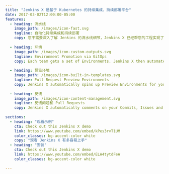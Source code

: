 ```yaml
---
title: "Jenkins X 是基于 Kubernetes 的持续集成、持续部署平台"
date: 2017-03-02T12:00:00-05:00
features:
  - heading: 流水线
    image_path: /images/icon-fast.svg
    tagline: 自动化持续集成和持续部署
    copy: 您不需要深入了解 Jenkins 的流水线细节，Jenkins X 已经帮您的工程实现了一些非常好的持续集成、持续部署的流水线
     
  - heading: 环境
    image_path: /images/icon-custom-outputs.svg
    tagline: Environment Promotion via GitOps
    copy: Each team gets a set of Environments. Jenkins X then automates the management of the Environments and the Promotion of new versions of Applications between Environments via GitOps
        
  - heading: 预览环境      
    image_path: /images/icon-built-in-templates.svg
    tagline: Pull Request Preview Environments 
    copy: Jenkins X automatically spins up Preview Environments for your Pull Requests so you can get fast feedback before changes are merged to master
    
  - heading: 反馈
    image_path: /images/icon-content-management.svg
    tagline: 反馈问题和 Pull Requests
    copy: Jenkins X automatically comments on your Commits, Issues and Pull Requests with feedback as code is ready to be previewed, is promoted to environments or if Pull Requests are generated automatically to upgrade versions. 
      
sections:    
  - heading: "观看示例"
    cta: Check out this Jenkins X demo
    link: https://www.youtube.com/embed/kPes3rvT1UM
    color_classes: bg-accent-color white
    copy: "观看 Jenkins X 有多容易上手"    
  - heading: "安装"
    cta: Check out this Jenkins X demo
    link: https://www.youtube.com/embed/ELA4tytdFeA
    color_classes: bg-accent-color white
    
---
```

